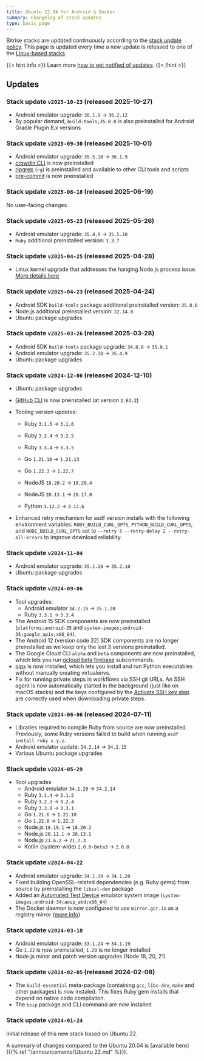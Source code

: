 ```yaml
---
title: Ubuntu 22.04 for Android & Docker
summary: Changelog of stack updates
type: basic_page
---
```


Bitrise stacks are updated continuously according to the [stack update policy](https://devcenter.bitrise.io/en/infrastructure/build-stacks/stack-update-policy.html). This page is updated every time a new update is released to one of the [Linux-based stacks](/platform/linux).

{{< hint info >}}
Learn more [how to get notified of updates](../tips/Get%20notified.md).
{{< /hint >}}

## Updates

### Stack update `v2025-10-23` (released 2025-10-27)

- Android emulator upgrade: `36.1.9` -> `36.2.12`
- By popular demand, `build-tools;35.0.0` is also preinstalled for Android Gradle Plugin 8.x versions


### Stack update `v2025-09-30` (released 2025-10-01)

- Android emulator upgrade: `35.5.10` -> `36.1.9`
- [crowdin CLI](https://crowdin.github.io/crowdin-cli/) is now preinstalled
- [ripgrep](https://github.com/BurntSushi/ripgrep) (`rg`) is preinstalled and available to other CLI tools and scripts
- [pre-commit](https://github.com/pre-commit/pre-commit) is now preinstalled

### Stack update `v2025-06-18` (released 2025-06-19)

No user-facing changes.

### Stack update `v2025-05-23` (released 2025-05-26)

- Android emulator upgrade: `35.4.9` -> `35.5.10`
- `Ruby` additional preinstalled version: `3.3.7`

### Stack update `v2025-04-25` (released 2025-04-28)

- Linux kernel upgrade that addresses the hanging Node.js process issue. [More details here](https://bugs.launchpad.net/ubuntu/+source/linux/+bug/2106105)

### Stack update `v2025-04-23` (released 2025-04-24)

- Android SDK `build-tools` package additional preinstalled version: `35.0.0`
- Node.js additional preinstalled version: `22.14.0`
- Ubuntu package upgrades

### Stack update `v2025-03-26` (released 2025-03-28)

- Android SDK `build-tools` package upgrade: `34.0.0` -> `35.0.1`
- Android emulator upgrade: `35.2.10` -> `35.4.9`
- Ubuntu package upgrades

### Stack update `v2024-12-06` (released 2024-12-10)

- Ubuntu package upgrades
- [GitHub CLI](https://cli.github.com/) is now preinstalled (at version `2.63.2`)
- Tooling version updates:
    - Ruby `3.1.5` → `3.1.6`
    - Ruby `3.2.4` → `3.2.5`
    - Ruby `3.3.4` → `3.3.5`

    - Go `1.21.10` → `1.21.13`
    - Go `1.22.3` → `1.22.7`

    - NodeJS `18.20.2` → `18.20.4`
    - NodeJS `20.13.1` → `20.17.0`

    - Python `3.12.2` → `3.12.6`

- Enhanced retry mechanism for asdf version installs with the following environment variables: `RUBY_BUILD_CURL_OPTS`, `PYTHON_BUILD_CURL_OPTS`, and `NODE_BUILD_CURL_OPTS` set to `--retry 5 --retry-delay 2 --retry-all-errors` to improve download reliability.


### Stack update `v2024-11-04`

- Android emulator upgrade: `35.1.20` -> `35.2.10`
- Ubuntu package upgrades

### Stack update `v2024-09-06`

- Tool upgrades:
    - Android emulator `34.2.15` -> `35.1.20`
    - Ruby `3.3.1` → `3.3.4`
- The Android 15 SDK components are now preinstalled (`platforms;android-35` and `system-images;android-35;google_apis;x86_64`).
- The Android 12 (version code 32) SDK components are no longer preinstalled as we keep only the last 3 versions preinstalled.
- The Google Cloud CLI `alpha` and `beta` components are now preinstalled, which lets you run [gcloud beta firebase](https://cloud.google.com/sdk/gcloud/reference/beta/firebase) subcommands.
- [pipx](https://github.com/pypa/pipx) is now installed, which lets you install and run Python executables without manually creating virtualenvs.
- Fix for running private steps in workflows via SSH git URLs. An SSH agent is now automatically started in the background (just like on macOS stacks) and the keys configured by the [Activate SSH key step](https://github.com/bitrise-steplib/steps-activate-ssh-key) are correctly used when downloading private steps.

### Stack update `v2024-06-06` (released 2024-07-11)

- Libraries required to compile Ruby from source are now preinstalled. Previously, some Ruby versions failed to build when running `asdf install ruby x.y.z`.
- Android emulator update: `34.2.14` -> `34.2.15`
- Various Ubuntu package upgrades


### Stack update `v2024-05-29`

- Tool upgrades
    - Android emulator `34.1.20` -> `34.2.14`
    - Ruby `3.1.4` → `3.1.5`
    - Ruby `3.2.3` → `3.2.4`
    - Ruby `3.3.0` → `3.3.1`
    - Go `1.21.6` → `1.21.10`
    - Go `1.22.0` → `1.22.3`
    - Node.js `18.19.1` -> `18.20.2`
    - Node.js `20.11.1` → `20.13.1`
    - Node.js `21.6.2` → `21.7.3`
    - Kotlin (system-wide) `2.0.0-Beta3` -> `2.0.0`

### Stack update `v2024-04-22`

- Android emulator upgrade: `34.1.19` -> `34.1.20`
- Fixed building OpenSSL-related dependencies (e.g. Ruby gems) from source by preinstalling the `libssl-dev` package
- Added an [Automated Test Device](https://developer.android.com/studio/test/gradle-managed-devices#gmd-atd) emulator system image (`system-images;android-34;aosp_atd;x86_64`)
- The Docker daemon is now configured to use `mirror.gcr.io` as a registry mirror ([more info](https://cloud.google.com/artifact-registry/docs/pull-cached-dockerhub-images))

### Stack update `v2024-03-18`

- Android emulator upgrade: `33.1.24` -> `34.1.19`
- Go `1.22` is now preinstalled, `1.20` is no longer installed
- Node.js minor and patch version upgrades (Node 18, 20, 21)

### Stack update `v2024-02-05` (released 2024-02-08)

- The `build-essential` meta-package (containing `gcc`, `libc-dev`, `make` and other packages) is now instaled. This fixes Ruby gem installs that depend on native code compilation.
- The `bzip` package and CLI command are now installed

### Stack update `v2024-01-24`

Initial release of this new stack based on Ubuntu 22.

A summary of changes compared to the Ubuntu 20.04 is [available here]({{% ref "/announcements/Ubuntu 22.md" %}}).

